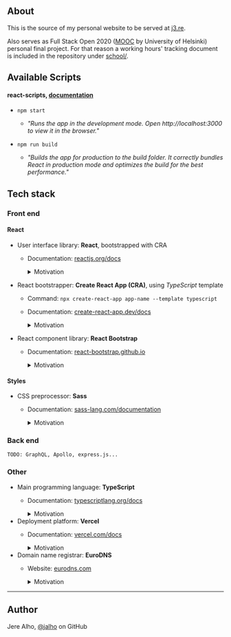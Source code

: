 ## About

This is the source of my personal website to be served at [j3.re](j3.re).

Also serves as Full Stack Open 2020 ([MOOC](https://fullstackopen.com/) by University of Helsinki) personal final project. For that reason a working hours' tracking document is included in the repository under [school/](https://github.com/jalho/j3.re/blob/master/school/Työaikakirjanpito.md).

## Available Scripts

#### react-scripts, [documentation](https://create-react-app.dev/docs/available-scripts/)

* `npm start`

  * *"Runs the app in the development mode. Open http://localhost:3000 to view it in the browser."*
  
* `npm run build`

  * *"Builds the app for production to the build folder. It correctly bundles React in production mode and optimizes the build for the best performance."*

## Tech stack

### Front end

#### React

* User interface library: **React**, bootstrapped with CRA
  * Documentation: [reactjs.org/docs](https://reactjs.org/docs/react-api.html)
    <details>
      <summary>Motivation</summary>

      Full Stack Open 2020, popularity and the fact that it's the only one I know at the time of writing.
    </details>

* React bootstrapper: **Create React App (CRA)**, using *TypeScript* template
  * Command: `npx create-react-app app-name --template typescript`
  * Documentation: [create-react-app.dev/docs](https://create-react-app.dev/docs/getting-started)
    <details>
      <summary>Motivation</summary>

      Officially supported default. No extra requirements in mind at the time of initialization.
    </details>

* React component library: **React Bootstrap**
  * Documentation: [react-bootstrap.github.io](https://react-bootstrap.github.io/)
    <details>
      <summary>Motivation</summary>

      Popularity, age (battle tested), mobile friendliness. Use of *Sass* (as of version 4).
    </details>

#### Styles

* CSS preprocessor: **Sass**
  * Documentation: [sass-lang.com/documentation](https://sass-lang.com/documentation)
    <details>
      <summary>Motivation</summary>

      Popularity, exposure.
    </details>

### Back end

`TODO: GraphQL, Apollo, express.js...`

### Other

* Main programming language: **TypeScript**
  * Documentation: [typescriptlang.org/docs](https://www.typescriptlang.org/docs/home.html)
    <details>
      <summary>Motivation</summary>

      More similarity to previous languages I've programmed with (Java and C) when compared to the other option, JavaScript. Enforced typing supports my desire of documenting well.
    </details>
* Deployment platform: **Vercel**
  * Documentation: [vercel.com/docs](https://vercel.com/docs)
    <details>
      <summary>Motivation</summary>

      Exposure, a friend uses it in his projects. Nothing more to it really, just had to pick one.
    </details>
* Domain name registrar: **EuroDNS**
  * Website: [eurodns.com](https://www.eurodns.com/)
    <details>
      <summary>Motivation</summary>

      The first one I came across on AFNIC's (the registry in charge of my desired `.re` top level domain) listing that had their site available in English. The company and their service didn't seem suspicious, and they kindly made my special case `j3.re` available upon my request via email, as initially their (and many other registrars' I checked) search didn't support the edge case 2 character domains like mine, that I still knew was technically allowed with `.re` as long as there's one letter and one number.
    </details>

---

## Author

Jere Alho, [@jalho](https://github.com/jalho) on GitHub
